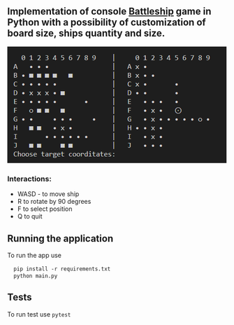 ## Implementation of console [Battleship](https://en.wikipedia.org/wiki/Battleship_(game)) game in Python with a possibility of customization of board size, ships quantity and size.

![Battleship](./battleship.png "Battleship")

### Interactions:
  - WASD - to move ship
  - R to rotate by 90 degrees
  - F to select position
  - Q to quit

## Running the application
  To run the app use
  ```
    pip install -r requirements.txt
    python main.py
  ```

## Tests
  To run test use `pytest`